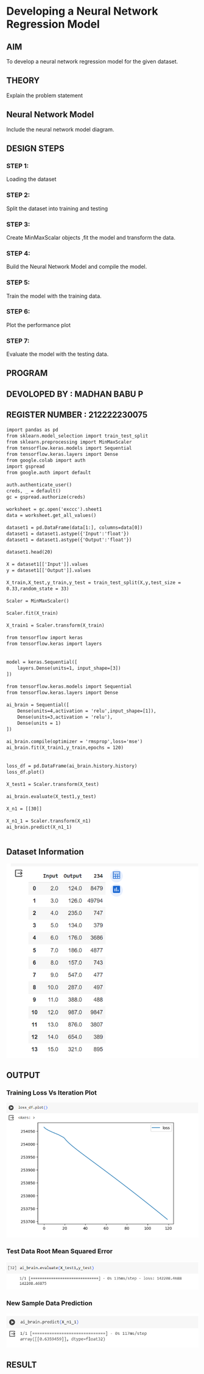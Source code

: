 # Developing a Neural Network Regression Model

## AIM

To develop a neural network regression model for the given dataset.

## THEORY

Explain the problem statement

## Neural Network Model

Include the neural network model diagram.

## DESIGN STEPS

### STEP 1:

Loading the dataset

### STEP 2:

Split the dataset into training and testing

### STEP 3:

Create MinMaxScalar objects ,fit the model and transform the data.

### STEP 4:

Build the Neural Network Model and compile the model.

### STEP 5:

Train the model with the training data.

### STEP 6:

Plot the performance plot

### STEP 7:

Evaluate the model with the testing data.

## PROGRAM
## DEVOLOPED BY : MADHAN BABU P
## REGISTER NUMBER : 212222230075
```
import pandas as pd
from sklearn.model_selection import train_test_split
from sklearn.preprocessing import MinMaxScaler
from tensorflow.keras.models import Sequential
from tensorflow.keras.layers import Dense
from google.colab import auth
import gspread
from google.auth import default

auth.authenticate_user()
creds, _ = default()
gc = gspread.authorize(creds)

worksheet = gc.open('exccc').sheet1
data = worksheet.get_all_values()

dataset1 = pd.DataFrame(data[1:], columns=data[0])
dataset1 = dataset1.astype({'Input':'float'})
dataset1 = dataset1.astype({'Output':'float'})

dataset1.head(20)

X = dataset1[['Input']].values
y = dataset1[['Output']].values

X_train,X_test,y_train,y_test = train_test_split(X,y,test_size = 0.33,random_state = 33)

Scaler = MinMaxScaler()

Scaler.fit(X_train)

X_train1 = Scaler.transform(X_train)

from tensorflow import keras
from tensorflow.keras import layers


model = keras.Sequential([
    layers.Dense(units=1, input_shape=[3])
])

from tensorflow.keras.models import Sequential
from tensorflow.keras.layers import Dense

ai_brain = Sequential([
    Dense(units=4,activation = 'relu',input_shape=[1]),
    Dense(units=3,activation = 'relu'),
    Dense(units = 1)
])

ai_brain.compile(optimizer = 'rmsprop',loss='mse')
ai_brain.fit(X_train1,y_train,epochs = 120)


loss_df = pd.DataFrame(ai_brain.history.history)
loss_df.plot()

X_test1 = Scaler.transform(X_test)

ai_brain.evaluate(X_test1,y_test)

X_n1 = [[30]]

X_n1_1 = Scaler.transform(X_n1)
ai_brain.predict(X_n1_1)


```
## Dataset Information

![output](./b.png)

## OUTPUT

### Training Loss Vs Iteration Plot

![output](./e.png)

### Test Data Root Mean Squared Error

![output](./d.png)

### New Sample Data Prediction

![output](./c.png)

## RESULT
